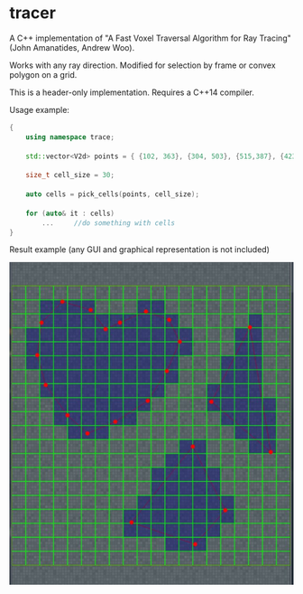 # tracer
A C++ implementation of "A Fast Voxel Traversal Algorithm for Ray Tracing" (John Amanatides, Andrew Woo). 

Works with any ray direction. Modified for selection by frame or convex polygon on a grid.

This is a header-only implementation. Requires a C++14 compiler. 

Usage example: 

```C++
{
	using namespace trace;

	std::vector<V2d> points = { {102, 363}, {304, 503}, {515,387}, {423,147}, {49,71} };

	size_t cell_size = 30;

	auto cells = pick_cells(points, cell_size);

	for (auto& it : cells)
		...		//do something with cells
}
```
Result example (any GUI and graphical representation is not included)

![alt tag](https://github.com/feelinfine/tracer/blob/master/image.jpg "Example picture")
